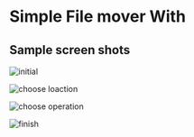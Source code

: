 # Simple File mover With 

## Sample screen shots

![initial](https://i.ibb.co/x1NLQs4/initial.png)

![choose loaction](https://i.ibb.co/hVx9GfY/chooselocation.png)

![choose operation](https://i.ibb.co/0GPkMvZ/choose-operation.png)

![finish](https://i.ibb.co/n7Nj6q5/Screenshot-from-2023-01-21-11-49-32.png)